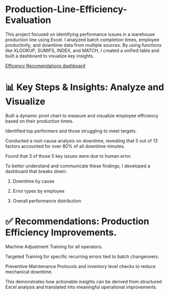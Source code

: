 # Production-Line-Efficiency-Evaluation
This project focused on identifying performance issues in a warehouse production line using Excel.  I analyzed batch completion times, employee productivity, and downtime data from multiple sources. By using functions like XLOOKUP, SUMIFS, INDEX, and MATCH, I created a unified table and built a dashboard to visualize key insights.

[Efficency Recomendations dashboard](https://onedrive.live.com/:x:/g/personal/83DDEDABE2174CF4/EUhy5-GdW_VOuuwa3dHRZ0YBKW5kMzTmMlVXqDSvG_yD0A?resid=83DDEDABE2174CF4!se1e772485b9d4ef5baec1addd1d16746&ithint=file%2Cxlsx&e=DfIpgr&migratedtospo=true&redeem=aHR0cHM6Ly8xZHJ2Lm1zL3gvYy84M2RkZWRhYmUyMTc0Y2Y0L0VVaHk1LUdkV19WT3V1d2EzZEhSWjBZQktXNWtNelRtTWxWWHFEU3ZHX3lEMEE_ZT1EZklwZ3I)

# 📊 Key Steps & Insights: Analyze and Visualize
Built a dynamic pivot chart to measure and visualize employee efficiency based on their production times.

Identified top performers and those struggling to meet targets.

Conducted a root-cause analysis on downtime, revealing that 5 out of 13 factors accounted for over 80% of all downtime minutes.

Found that 3 of those 5 key issues were due to human error.

To better understand and communicate these findings, I developed a dashboard that breaks down:

1. Downtime by cause

2. Error types by employee

3. Overall performance distribution

# ✅ Recommendations: Production Efficiency Improvements.
Machine Adjustment Training for all operators.

Targeted Training for specific recurring errors tied to batch changeovers.

Preventive Maintenance Protocols and inventory level checks to reduce mechanical downtime.


This demonstrates how actionable insights can be derived from structured Excel analysis and translated into meaningful operational improvements.
